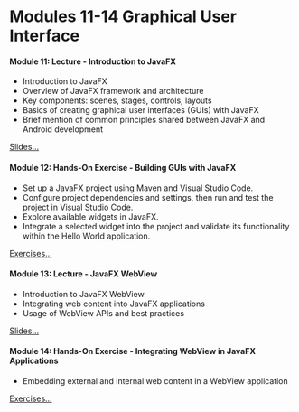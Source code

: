# Modules 11-14 Graphical User Interface

#### Module 11: Lecture - Introduction to JavaFX

- Introduction to JavaFX
- Overview of JavaFX framework and architecture
- Key components: scenes, stages, controls, layouts
- Basics of creating graphical user interfaces (GUIs) with JavaFX
- Brief mention of common principles shared between JavaFX and Android development

[Slides...](/slides/?11.md)

#### Module 12: Hands-On Exercise - Building GUIs with JavaFX

- Set up a JavaFX project using Maven and Visual Studio Code.
- Configure project dependencies and settings, then run and test the project in Visual Studio Code.
- Explore available widgets in JavaFX.
- Integrate a selected widget into the project and validate its functionality within the Hello World application.

[Exercises...](?/exercises/12.md)

#### Module 13: Lecture - JavaFX WebView

- Introduction to JavaFX WebView
- Integrating web content into JavaFX applications
- Usage of WebView APIs and best practices

[Slides...](/slides/?13.md)

#### Module 14: Hands-On Exercise - Integrating WebView in JavaFX Applications

- Embedding external and internal web content in a WebView application

[Exercises...](?/exercises/14.md)
